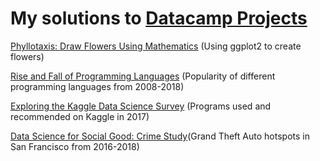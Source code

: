 # My solutions to [Datacamp Projects](https://www.datacamp.com/projects)
[Phyllotaxis: Draw Flowers Using Mathematics](https://github.com/AmadouDiene/Portfolio/tree/main/%20Draw%20Flowers%20Using%20Mathematics) (Using ggplot2 to create flowers)

[Rise and Fall of Programming Languages](https://github.com/AmadouDiene/Portfolio/tree/main/Rise%20and%20Fall%20of%20Programming%20Languages) (Popularity of different programming languages from 2008-2018)

[Exploring the Kaggle Data Science Survey](https://github.com/AmadouDiene/Datacamp_Project_Solutions/tree/main/Exploring%20the%20Kaggle%20Data%20Science%20Survey) (Programs used and recommended on Kaggle in 2017)

[Data Science for Social Good: Crime Study](https://github.com/AmadouDiene/Datacamp_Project_Solutions/tree/main/Data%20Science%20for%20Social%20Good:%20Crime%20Study)(Grand Theft Auto hotspots in San Francisco from 2016-2018)
